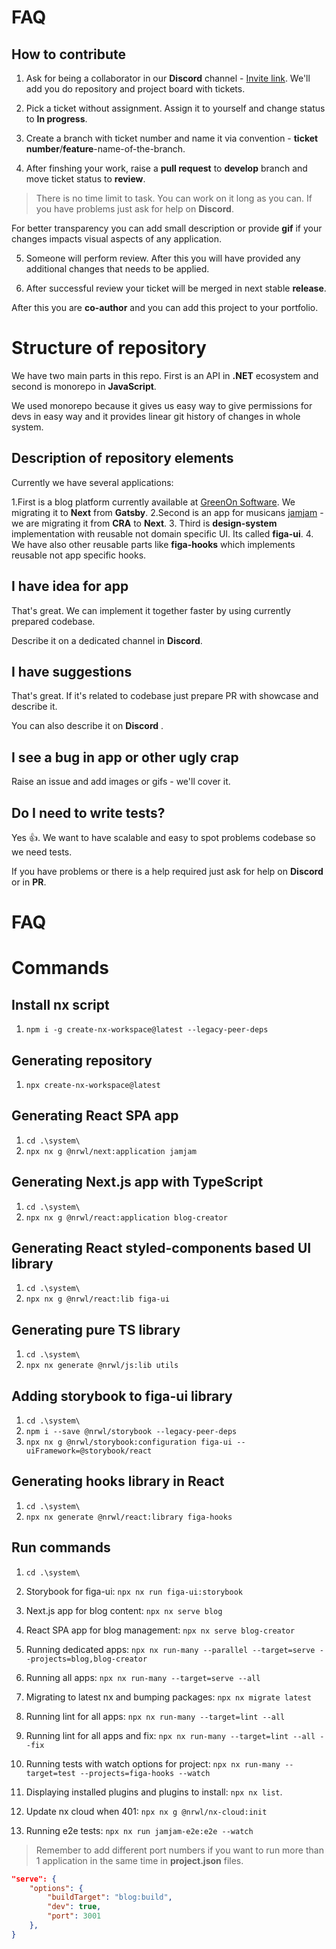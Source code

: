 # FAQ

## How to contribute

1. Ask for being a collaborator in our **Discord** channel - [Invite link](https://discord.gg/PxXQayT3x3). We'll add you do repository and project board with tickets. 

2. Pick a ticket without assignment. Assign it to yourself and change status to **In progress**.

3. Create a branch with ticket number and name it via convention - **ticket number**/**feature**-name-of-the-branch.

4. After finshing your work, raise a **pull request** to **develop** branch and move ticket status to **review**.

> There is no time limit to task. You can work on it long as you can. 
> If you have problems just ask for help on **Discord**.

For better transparency you can add small description or provide **gif** if your changes impacts visual aspects of any application.

5. Someone will perform review. After this you will have provided any additional changes that needs to be applied. 

6. After successful review your ticket will be merged in next stable **release**.

After this you are **co-author** and you can add this project to your portfolio.

# Structure of repository

We have two main parts in this repo. First is an API in **.NET** ecosystem and second is monorepo in **JavaScript**. 

We used monorepo because it gives us easy way to give permissions for devs in easy way and it provides linear git history of changes in whole system. 

## Description of repository elements

Currently we have several applications:

1.First is a blog platform currently available at [GreenOn Software](https://greenonsoftware.com). We migrating it to **Next** from **Gatsby**.
2.Second is an app for musicans [jamjam](https://jamjambeings.com) - we are migrating it from **CRA** to **Next**.
3. Third is **design-system** implementation with reusable not domain specific UI. Its called **figa-ui**.
4. We have also other reusable parts like **figa-hooks** which implements reusable not app specific hooks. 

## I have idea for app

That's great. We can implement it together faster by using currently prepared codebase. 

Describe it on a dedicated channel in **Discord**.

## I have suggestions

That's great. If it's related to codebase just prepare PR with showcase and describe it. 

You can also describe it on **Discord**
.

## I see a bug in app or other ugly crap

Raise an issue and add images or gifs - we'll cover it. 

## Do I need to write tests? 

Yes 👍. We want to have scalable and easy to spot problems codebase so we need tests. 

If you have problems or there is a help required just ask for help on **Discord** or in **PR**. 


# FAQ


# Commands

## Install nx script

1. `npm i -g create-nx-workspace@latest --legacy-peer-deps`

## Generating repository

1. `npx create-nx-workspace@latest`

## Generating React SPA app

1. `cd .\system\`
2. `npx nx g @nrwl/next:application jamjam`

## Generating Next.js app with TypeScript

1. `cd .\system\`
2. `npx nx g @nrwl/react:application blog-creator`

## Generating React styled-components based UI library

1. `cd .\system\`
2. `npx nx g @nrwl/react:lib figa-ui`

## Generating pure TS library

1. `cd .\system\`
2. `npx nx generate @nrwl/js:lib utils`

## Adding storybook to figa-ui library

1. `cd .\system\`
2. `npm i --save @nrwl/storybook --legacy-peer-deps`
3. `npx nx g @nrwl/storybook:configuration figa-ui --uiFramework=@storybook/react`

## Generating hooks library in React

1. `cd .\system\`
2. `npx nx generate @nrwl/react:library figa-hooks`

## Run commands

1. `cd .\system\`

2. Storybook for figa-ui: `npx nx run figa-ui:storybook`
3. Next.js app for blog content: `npx nx serve blog`
4. React SPA app for blog management: `npx nx serve blog-creator`
5. Running dedicated apps: `npx nx run-many --parallel --target=serve --projects=blog,blog-creator`
6. Running all apps: `npx nx run-many --target=serve --all`
7. Migrating to latest nx and bumping packages: `npx nx migrate latest`
8. Running lint for all apps: `npx nx run-many --target=lint --all`
9. Running lint for all apps and fix: `npx nx run-many --target=lint --all --fix`
10. Running tests with watch options for project: `npx nx run-many --target=test --projects=figa-hooks --watch`
11. Displaying installed plugins and plugins to install: `npx nx list`.
12. Update nx cloud when 401: `npx nx g @nrwl/nx-cloud:init`
13. Running e2e tests: `npx nx run jamjam-e2e:e2e --watch`

> Remember to add different port numbers if you want to run more than 1 application in the same time in **project.json** files.

```json
"serve": {
    "options": {
        "buildTarget": "blog:build",
        "dev": true,
        "port": 3001
    },
}
```
